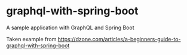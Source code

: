 # graphql-with-spring-boot
A sample application with GraphQL and Spring Boot

Taken example from https://dzone.com/articles/a-beginners-guide-to-graphql-with-spring-boot 

